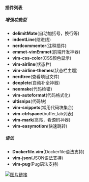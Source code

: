 #### 插件列表

##### 增强功能型
* **delimitMate**(自动加括号，换行等)
* **indentLine**(缩进线)
* **nerdcommenter**(注释插件)
* **emmet-vimEmmet**(前端开发神器)
* **vim-css-color**(CSS颜色显示)
* **vim-airline**(状态栏)
* **vim-airline-themes**(状态栏主题)
* **nerdtree**(查看项目文件)
* **deoplete**(自动补全神器)
* **neomake**(代码检错)
* **vim-autoformat**(代码格式化)
* **ultisnips**(代码块)
* **vim-snippets**(常用代码块集合)
* **vim-ctrlspace**(buffer,tab列表)
* **vim-mark**(高亮，看源码神器)
* **vim-easymotion**(快速跳转)

##### 语法
* **Dockerfile.vim**(Dockerfile语法支持)
* **vim-json**(JSON语法支持)
* **vim-pug**(Pug语法支持)

[![图片链接](https://user-images.githubusercontent.com/13534265/27003377-f72e102a-4e27-11e7-8d5e-3cd3eadf9b6c.png)](https://asciinema.org/a/20ne0acyzypfqew0l73glna8d)
